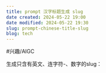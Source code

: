 ```yaml
---
title: prompt 汉字标题生成 slug
date created: 2024-05-22 19:00
date modified: 2024-05-22 19:30
slug: prompt-chinese-title-slug
blog: tech
---
```


#兴趣/AIGC 

生成只含有英文、连字符-、数字的slug：